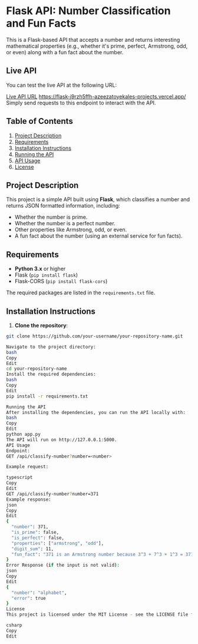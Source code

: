 # Flask API: Number Classification and Fun Facts

This is a Flask-based API that accepts a number and returns interesting mathematical properties (e.g., whether it's prime, perfect, Armstrong, odd, or even) along with a fun fact about the number.

## Live API

You can test the live API at the following URL:

[Live API URL]()
https://flask-j9rzh5ffh-azeezatoyekales-projects.vercel.app/
Simply send requests to this endpoint to interact with the API.


## Table of Contents

1. [Project Description](#project-description)
2. [Requirements](#requirements)
3. [Installation Instructions](#installation-instructions)
4. [Running the API](#running-the-api)
5. [API Usage](#api-usage)
6. [License](#license)

## Project Description

This project is a simple API built using **Flask**, which classifies a number and returns JSON formatted information, including:
- Whether the number is prime.
- Whether the number is a perfect number.
- Other properties like Armstrong, odd, or even.
- A fun fact about the number (using an external service for fun facts).

## Requirements

- **Python 3.x** or higher
- Flask (`pip install flask`)
- Flask-CORS (`pip install flask-cors`)

The required packages are listed in the `requirements.txt` file.

## Installation Instructions

1. **Clone the repository**:

```bash
git clone https://github.com/your-username/your-repository-name.git

Navigate to the project directory:
bash
Copy
Edit
cd your-repository-name
Install the required dependencies:
bash
Copy
Edit
pip install -r requirements.txt

Running the API
After installing the dependencies, you can run the API locally with:
bash
Copy
Edit
python app.py
The API will run on http://127.0.0.1:5000.
API Usage
Endpoint:
GET /api/classify-number?number=<number>

Example request:

typescript
Copy
Edit
GET /api/classify-number?number=371
Example response:
json
Copy
Edit
{
  "number": 371,
  "is_prime": false,
  "is_perfect": false,
  "properties": ["armstrong", "odd"],
  "digit_sum": 11,
  "fun_fact": "371 is an Armstrong number because 3^3 + 7^3 + 1^3 = 371"
}
Error Response (if the input is not valid):
json
Copy
Edit
{
  "number": "alphabet",
  "error": true
}
License
This project is licensed under the MIT License - see the LICENSE file for details.

csharp
Copy
Edit
